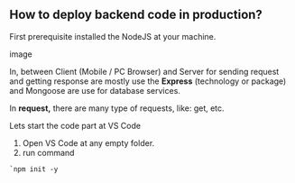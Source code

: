 ## How to deploy backend code in production?


First prerequisite installed the NodeJS at your machine.


image 





In, between Client (Mobile / PC Browser) and Server for sending request and getting response are mostly use the **Express** (technology or package) and Mongoose are use for database services.

In **request,** there are many type of requests, like: get, etc.

Lets start the code part at VS Code

1. Open VS Code at any empty folder.
2. run command


```
`npm init -y
```
